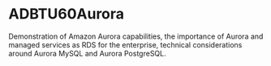 # ADBTU60Aurora
Demonstration of Amazon Aurora capabilities, the importance of Aurora and managed services as RDS for the enterprise, technical considerations around Aurora MySQL and Aurora PostgreSQL. 
